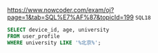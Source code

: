 https://www.nowcoder.com/exam/oj?page=1&tab=SQL%E7%AF%87&topicId=199
`SQL18`

```SQL
SELECT device_id, age, university
FROM user_profile
WHERE university LIKE '%北京%';
```
